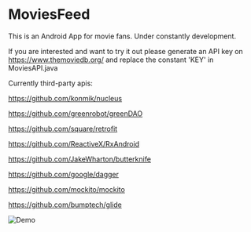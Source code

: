 # MoviesFeed
This is an Android App for movie fans. Under constantly development.

If you are interested and want to try it out please generate an API key on https://www.themoviedb.org/ and replace the constant 'KEY' in MoviesAPI.java


Currently third-party apis:

https://github.com/konmik/nucleus

https://github.com/greenrobot/greenDAO

https://github.com/square/retrofit

https://github.com/ReactiveX/RxAndroid

https://github.com/JakeWharton/butterknife

https://github.com/google/dagger

https://github.com/mockito/mockito

https://github.com/bumptech/glide




![Demo](https://cloud.githubusercontent.com/assets/8161635/23390250/d7422776-fd3a-11e6-94bf-f8d6e0f6a7f6.gif)
